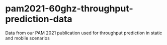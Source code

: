 # pam2021-60ghz-throughput-prediction-data
Data from our PAM 2021 publication used for throughput prediction in static and mobile scenarios
